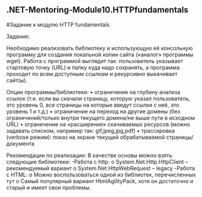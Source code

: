 ## .NET-Mentoring-Module10.HTTPfundamentals

#Задание к модулю HTTP fundamentals

Задание:

Необходимо реализовать библиотеку и использующую её консольную программу для создания локальной копии сайта («аналог» программы wget).
Работа с программой выглядит так: пользователь указывает стартовую точку (URL) и папку куда надо сохранять, а программа проходит по 
всем доступным ссылкам и рекурсивно выкачивает сайт(ы).

Опции программы/библиотеки:
•	ограничение на глубину анализа ссылок (т.е. если вы скачали страницу, которую указал пользователь, это уровень 0, все страницы на которые введут ссылки с неё, это уровень 1 и т.д.) 
•	ограничение на переход на другие домены (без ограничений/только внутри текущего домена/не выше пути в исходном URL)
•	ограничение на «расширение» скачиваемых ресурсов (можно задавать списком, например так: gif,jpeg,jpg,pdf)
•	трассировка (verbose режим): показ на экране текущей обрабатываемой страницы/документа

Рекомендации по реализации:
В качестве основы можно взять следующие библиотеки:
  -Работа с http:
o	System.Net.Http.HttpClient – рекомендуемый вариант
o	System.Net.HttpWebRequest – legacy 
	-Работа с HTML:
o	Можно воспользоваться одной из библиотек, перечисленных тут
o	Самый популярный вариант HtmlAgilityPack, хотя он достаточно и старый и имеет свои проблемы. 


